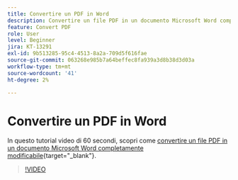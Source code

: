 ```yaml
---
title: Convertire un PDF in Word
description: Convertire un file PDF in un documento Microsoft Word completamente modificabile
feature: Convert PDF
role: User
level: Beginner
jira: KT-13291
exl-id: 9b513285-95c4-4513-8a2a-709d5f616fae
source-git-commit: 063268e985b7a64beffec8fa939a3d8b38d3d03a
workflow-type: tm+mt
source-wordcount: '41'
ht-degree: 2%

---
```


# Convertire un PDF in Word

In questo tutorial video di 60 secondi, scopri come [convertire un file PDF in un documento Microsoft Word completamente modificabile](https://www.adobe.com/it/acrobat/online/pdf-to-word.html){target="_blank"}.

>[!VIDEO](https://video.tv.adobe.com/v/3411376?quality=12&learn=on&hidetitle=true)
